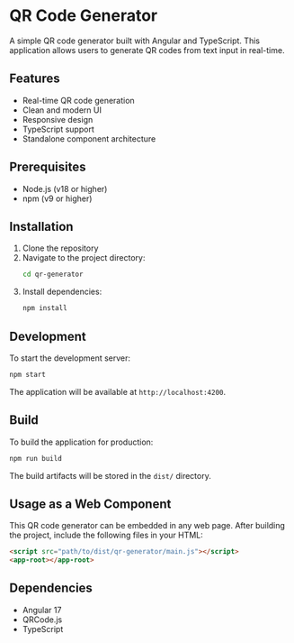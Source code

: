 # QR Code Generator

A simple QR code generator built with Angular and TypeScript. This application allows users to generate QR codes from text input in real-time.

## Features

- Real-time QR code generation
- Clean and modern UI
- Responsive design
- TypeScript support
- Standalone component architecture

## Prerequisites

- Node.js (v18 or higher)
- npm (v9 or higher)

## Installation

1. Clone the repository
2. Navigate to the project directory:
   ```bash
   cd qr-generator
   ```
3. Install dependencies:
   ```bash
   npm install
   ```

## Development

To start the development server:

```bash
npm start
```

The application will be available at `http://localhost:4200`.

## Build

To build the application for production:

```bash
npm run build
```

The build artifacts will be stored in the `dist/` directory.

## Usage as a Web Component

This QR code generator can be embedded in any web page. After building the project, include the following files in your HTML:

```html
<script src="path/to/dist/qr-generator/main.js"></script>
<app-root></app-root>
```

## Dependencies

- Angular 17
- QRCode.js
- TypeScript
